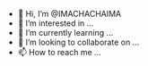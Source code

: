 - 👋 Hi, I’m @IMACHACHAIMA
- 👀 I’m interested in ...
- 🌱 I’m currently learning ...
- 💞️ I’m looking to collaborate on ...
- 📫 How to reach me ...

<!---
IMACHACHAIMA/IMACHACHAIMA is a ✨ special ✨ repository because its `README.md` (this file) appears on your GitHub profile.
You can click the Preview link to take a look at your changes.
--->
